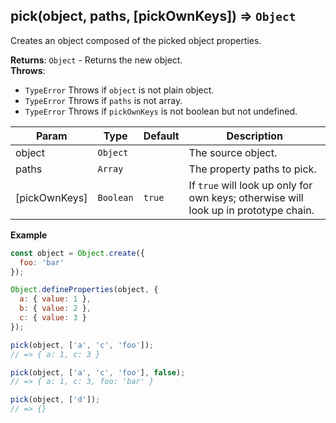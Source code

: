 <a name="pick"></a>

## pick(object, paths, [pickOwnKeys]) ⇒ <code>Object</code>
Creates an object composed of the picked object properties.

**Returns**: <code>Object</code> - Returns the new object.  
**Throws**:

- <code>TypeError</code> Throws if `object` is not plain object.
- <code>TypeError</code> Throws if `paths` is not array.
- <code>TypeError</code> Throws if `pickOwnKeys` is not boolean but not undefined.


| Param | Type | Default | Description |
| --- | --- | --- | --- |
| object | <code>Object</code> |  | The source object. |
| paths | <code>Array</code> |  | The property paths to pick. |
| [pickOwnKeys] | <code>Boolean</code> | <code>true</code> | If `true` will look up only for own keys; otherwise will look up in prototype chain. |

**Example**
```js
const object = Object.create({
  foo: 'bar'
});

Object.defineProperties(object, {
  a: { value: 1 },
  b: { value: 2 },
  c: { value: 3 }
});

pick(object, ['a', 'c', 'foo']);
// => { a: 1, c: 3 }

pick(object, ['a', 'c', 'foo'], false);
// => { a: 1, c: 3, foo: 'bar' }

pick(object, ['d']);
// => {}
```
